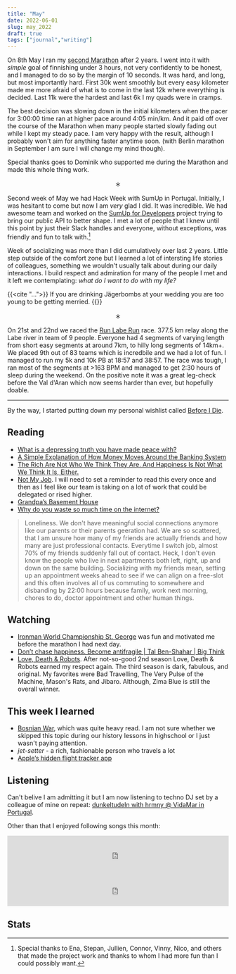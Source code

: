 ```yaml
---
title: "May"
date: 2022-06-01
slug: may_2022
draft: true
tags: ["journal","writing"]
---
```


On 8th May I ran my [second Marathon](https://www.strava.com/activities/7107250564) after 2 years.
I went into it with _simple_ goal of finnishing under 3 hours, not very confidently
to be honest, and I managed to do so by the margin of 10 seconds.
It was hard, and long, but most importantly hard. First 30k went smoothly
but every easy kilometer made me more afraid of what is to come in the last 12k
where everything is decided. Last 11k were the hardest and last 6k I my quads
were in cramps.

The best decision was slowing down in the initial kilometers when the pacer
for 3:00:00 time ran at higher pace around 4:05 min/km. And it paid off over
the course of the Marathon when many people started slowly fading out while
I kept my steady pace. I am very happy with the result, although I probably won't aim
for anything faster anytime soon. (with Berlin marathon in September I am sure I will
change my mind though).

Special thanks goes to Dominik who supported me during the Marathon and made this whole
thing work.

<center>＊</center>

Second week of May we had Hack Week with SumUp in Portugal.
Initially, I was hesitant to come but now I am _very_ glad I did.
It was incredible. We had awesome team and worked on the [SumUp for Developers](https://developer.sumup.com/)
project trying to bring our public API to better shape.
I met a lot of people that I knew until this point by just their Slack handles
and everyone, without exceptions, was friendly and fun to talk with.[^0]

Week of socializing was more than I did cumulatively over last 2 years.
Little step outside of the comfort zone but I learned a lot of intersting life
stories of colleagues, something we wouldn't usually talk about during our
daily interactions. I build respect and admiration for many of the people I met
and it left we contemplating: _what do I want to do with my life?_

{{<cite "...">}}
If you are drinking Jägerbombs at your wedding you are too young to be getting merried.
{{</cite>}}

<center>＊</center>

On 21st and 22nd we raced the [Run Labe Run](https://runlaberun.cz/) race. 377.5 km relay
along the Labe river in team of 9 people. Everyone had 4 segments of varying length
from short easy segments at around 7km, to hilly long segments of 14km+.
We placed 9th out of 83 teams which is incredbile and we had a lot of fun.
I managed to run my 5k and 10k PB at 18:57 and 38:57. The race was tough, I ran
most of the segments at >163 BPM and managed to get 2:30 hours of sleep during the weekend.
On the positive note it was a great leg-check before the Val d'Aran which now seems
harder than ever, but hopefully doable.

---

By the way, I started putting down my personal wishlist called [Before I Die](/before_i_die).

## Reading

- [What is a depressing truth you have made peace with?](https://www.reddit.com/r/AskReddit/comments/upyafq/what_is_a_depressing_truth_you_have_made_peace/)
- [A Simple Explanation of How Money Moves Around the Banking System](https://gendal.me/2013/11/24/a-simple-explanation-of-how-money-moves-around-the-banking-system/)
- [The Rich Are Not Who We Think They Are. And Happiness Is Not What We Think It Is, Either.](https://web.archive.org/web/20220516112749/https://www.nytimes.com/2022/05/14/opinion/sunday/rich-happiness-big-data.html)
- [Not My Job](https://blog.dbsmasher.com/2022/05/24/not-my-job.html). I will need to set a reminder to read this every once and then as I feel
  like our team is taking on a lot of work that could be delegated or rised higher.
- [Grandpa’s Basement House](https://www.granolashotgun.com/granolashotguncom/hp5pmb0n95ut9hyeatewotgd2n1ebr)
- [Why do you waste so much time on the internet?](https://zan.bearblog.dev/why-i-waste-time/)

> Loneliness. We don't have meaningful social connections anymore like our parents or their parents
> geeration had. We are so scattered, that I am unsure how many of my friends are actually friends and
> how many are just professional contacts. Everytime I switch job, almost 70% of my friends suddenly
> fall out of contact. Heck, I don't even know the people who live in next apartments both left,
> right, up and down on the same building. Socializing with my friends mean, setting up an appointment
> weeks ahead to see if we can align on a free-slot and this often involves all of us commuting to
> somewhere and disbanding by 22:00 hours because family, work next morning, chores to do, doctor
> appointment and other human things.

## Watching

- [Ironman World Championship St. George](https://youtu.be/0fzbrEESdJY) was fun and motivated me before the marathon I had next day.
- [Don’t chase happiness. Become antifragile | Tal Ben-Shahar | Big Think](https://youtu.be/e-or_D-qNqM)
- [Love, Death & Robots](https://www.imdb.com/title/tt9561862/). After not-so-good 2nd season Love, Death & Robots earned my
  respect again. The third season is dark, fabulous, and original. My favorites were Bad Travelling, The Very Pulse of the Machine, Mason's Rats, and Jibaro.
  Although, Zima Blue is still the overall winner.

## This week I learned

- [Bosnian War](https://en.wikipedia.org/wiki/Bosnian_War), which was quite heavy read.
  I am not sure whether we skipped this topic during our history lessons in highschool or
  I just wasn't paying attention.
- _jet-setter_ - a rich, fashionable person who travels a lot
- [Apple’s hidden flight tracker app ](https://medium.com/macoclock/apples-hidden-flight-tracker-app-397982fcc0d)

## Listening

Can't belive I am admitting it but I am now listening to techno DJ set by a colleague
of mine on repeat: [dunkeltudeln with hrmny @ VidaMar in Portugal](https://soundcloud.com/forsakenharmony/dunkeltudeln-vidamar-portugal-2022-05-14).

Other than that I enjoyed following songs this month:

<iframe src="https://open.spotify.com/embed/track/5EGQqzIfm4SelZGv24FjJn?utm_source=generator" width="100%" height="80" frameBorder="0" allowfullscreen="" allow="autoplay; clipboard-write; encrypted-media; fullscreen; picture-in-picture"></iframe>

<iframe src="https://open.spotify.com/embed/track/1VoEX9RHr8zHwx6CZ8BRZh?utm_source=generator&theme=0" width="100%" height="80" frameBorder="0" allowfullscreen="" allow="autoplay; clipboard-write; encrypted-media; fullscreen; picture-in-picture"></iframe>

## Stats

[^0]: Special thanks to Ena, Stepan, Jullien, Connor, Vinny, Nico, and others that made
  the project work and thanks to whom I had more fun than I could possibly want.

